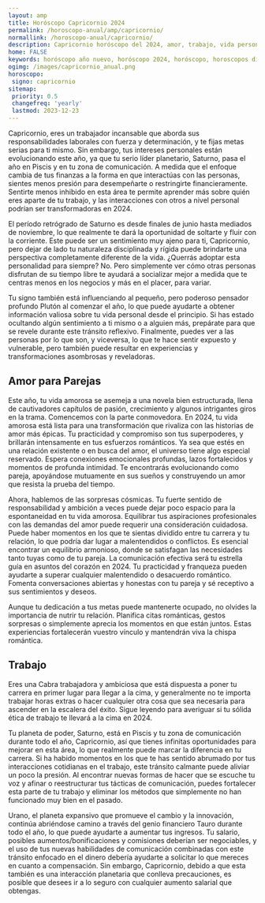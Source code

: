 ```yaml
---
layout: amp
title: Horóscopo Capricornio 2024 
permalink: /horoscopo-anual/amp/capricornio/
normallink: /horoscopo-anual/capricornio/
description: Capricornio horóscopo del 2024, amor, trabajo, vida personal. Todas las predicciones para Capricornio 2024 gratis. Disfruta este año nuevo.
home: FALSE
keywords: horóscopo año nuevo, horóscopo 2024, horóscopo, horoscopos diarios gratis del dia de hoy, horóscopo diario gratis,horóscopo ano nuevo 2024, horóscopo esperanza gracia, horoscopo Capricornio 2024, horoscop, horóscopos gratis, horoscopo Capricornio, horoscopo Capricornio 2024 gratis, Tarot, Astrologia, Zodíaco, Capricornio, horoscopo gratis,tarot en femenino,videncia gratuita,horoscopos gratuitos,horóscopos, astrologia,videncia gratis
ogimg: /images/capricornio_anual.png
horoscopo:
 signo: capricornio
sitemap:
 priority: 0.5
 changefreq: 'yearly'
 lastmod: 2023-12-23
---
```





Capricornio, eres un trabajador incansable que aborda sus responsabilidades laborales con fuerza y determinación, y te fijas metas serias para ti mismo. Sin embargo, tus intereses personales están evolucionando este año, ya que tu serio líder planetario, Saturno, pasa el año en Piscis y en tu zona de comunicación. A medida que el enfoque cambia de tus finanzas a la forma en que interactúas con las personas, sientes menos presión para desempeñarte o restringirte financieramente. Sentirte menos inhibido en esta área te permite aprender más sobre quién eres aparte de tu trabajo, y las interacciones con otros a nivel personal podrían ser transformadoras en 2024.

El período retrógrado de Saturno es desde finales de junio hasta mediados de noviembre, lo que realmente te dará la oportunidad de soltarte y fluir con la corriente. Este puede ser un sentimiento muy ajeno para ti, Capricornio, pero dejar de lado tu naturaleza disciplinada y rígida puede brindarte una perspectiva completamente diferente de la vida. ¿Querrás adoptar esta personalidad para siempre? No. Pero simplemente ver cómo otras personas disfrutan de su tiempo libre te ayudará a socializar mejor a medida que te centras menos en los negocios y más en el placer, para variar.

Tu signo también está influenciando al pequeño, pero poderoso pensador profundo Plutón al comenzar el año, lo que puede ayudarte a obtener información valiosa sobre tu vida personal desde el principio. Si has estado ocultando algún sentimiento a ti mismo o a alguien más, prepárate para que se revele durante este tránsito reflexivo. Finalmente, puedes ver a las personas por lo que son, y viceversa, lo que te hace sentir expuesto y vulnerable, pero también puede resultar en experiencias y transformaciones asombrosas y reveladoras.



## Amor para Parejas

Este año, tu vida amorosa se asemeja a una novela bien estructurada, llena de cautivadores capítulos de pasión, crecimiento y algunos intrigantes giros en la trama. Comencemos con la parte conmovedora. En 2024, tu vida amorosa está lista para una transformación que rivaliza con las historias de amor más épicas. Tu practicidad y compromiso son tus superpoderes, y brillarán intensamente en tus esfuerzos románticos. Ya sea que estés en una relación existente o en busca del amor, el universo tiene algo especial reservado. Espera conexiones emocionales profundas, lazos fortalecidos y momentos de profunda intimidad. Te encontrarás evolucionando como pareja, apoyándose mutuamente en sus sueños y construyendo un amor que resista la prueba del tiempo.

Ahora, hablemos de las sorpresas cósmicas. Tu fuerte sentido de responsabilidad y ambición a veces puede dejar poco espacio para la espontaneidad en tu vida amorosa. Equilibrar tus aspiraciones profesionales con las demandas del amor puede requerir una consideración cuidadosa. Puede haber momentos en los que te sientas dividido entre tu carrera y tu relación, lo que podría dar lugar a malentendidos o conflictos. Es esencial encontrar un equilibrio armonioso, donde se satisfagan las necesidades tanto tuyas como de tu pareja. La comunicación efectiva será tu estrella guía en asuntos del corazón en 2024. Tu practicidad y franqueza pueden ayudarte a superar cualquier malentendido o desacuerdo romántico. Fomenta conversaciones abiertas y honestas con tu pareja y sé receptivo a sus sentimientos y deseos.

Aunque tu dedicación a tus metas puede mantenerte ocupado, no olvides la importancia de nutrir tu relación. Planifica citas románticas, gestos sorpresas o simplemente aprecia los momentos en que están juntos. Estas experiencias fortalecerán vuestro vínculo y mantendrán viva la chispa romántica.

## Trabajo

Eres una Cabra trabajadora y ambiciosa que está dispuesta a poner tu carrera en primer lugar para llegar a la cima, y generalmente no te importa trabajar horas extras o hacer cualquier otra cosa que sea necesaria para ascender en la escalera del éxito. Sigue leyendo para averiguar si tu sólida ética de trabajo te llevará a la cima en 2024.

Tu planeta de poder, Saturno, está en Piscis y tu zona de comunicación durante todo el año, Capricornio, así que tienes infinitas oportunidades para mejorar en esta área, lo que realmente puede marcar la diferencia en tu carrera. Si ha habido momentos en los que te has sentido abrumado por tus interacciones cotidianas en el trabajo, este tránsito calmante puede aliviar un poco la presión. Al encontrar nuevas formas de hacer que se escuche tu voz y afinar o reestructurar tus tácticas de comunicación, puedes fortalecer esta parte de tu trabajo y eliminar los métodos que simplemente no han funcionado muy bien en el pasado.

Urano, el planeta expansivo que promueve el cambio y la innovación, continúa abriéndose camino a través del genio financiero Tauro durante todo el año, lo que puede ayudarte a aumentar tus ingresos. Tu salario, posibles aumentos/bonificaciones y comisiones deberían ser negociables, y el uso de tus nuevas habilidades de comunicación combinadas con este tránsito enfocado en el dinero debería ayudarte a solicitar lo que mereces en cuanto a compensación. Sin embargo, Capricornio, debido a que esta también es una interacción planetaria que conlleva precauciones, es posible que desees ir a lo seguro con cualquier aumento salarial que obtengas.
